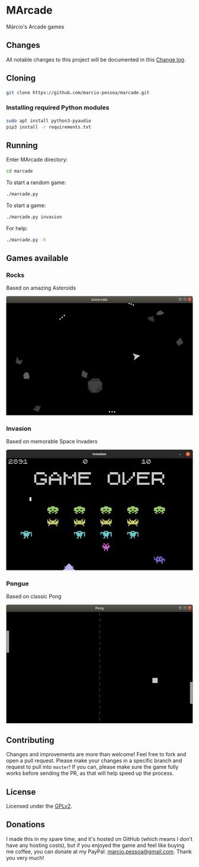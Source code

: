 # MArcade
Márcio's Arcade games

## Changes
All notable changes to this project will be documented in this [Change log](CHANGELOG.md).

## Cloning
``` sh
git clone https://github.com/marcio-pessoa/marcade.git
```

### Installing required Python modules
``` sh
sudo apt install python3-pyaudio
pip3 install -r requirements.txt
```

## Running
Enter MArcade directory:
``` sh
cd marcade
```

To start a random game:
``` sh
./marcade.py
```

To start a game:
``` sh
./marcade.py invasion
```

For help:
``` sh
./marcade.py -h
```

## Games available

### Rocks
Based on amazing Asteroids

[![Rocks](Screenshots/rocks.png)](Documents/rocks.md)

### Invasion
Based on memorable Space Invaders

[![Invasion](Screenshots/invasion.png)](Documents/invasion.md)

### Pongue
Based on classic Pong

[![Pongue](Screenshots/pongue.png)](Documents/pongue.md)

## Contributing
Changes and improvements are more than welcome! Feel free to fork and open a pull request. Please make your changes in a specific branch and request to pull into `master`! If you can, please make sure the game fully works before sending the PR, as that will help speed up the process.

## License
Licensed under the [GPLv2](LICENSE).

## Donations
I made this in my spare time, and it's hosted on GitHub (which means I don't have any hosting costs), but if you enjoyed the game and feel like buying me coffee, you can donate at my PayPal: marcio.pessoa@gmail.com. Thank you very much!

